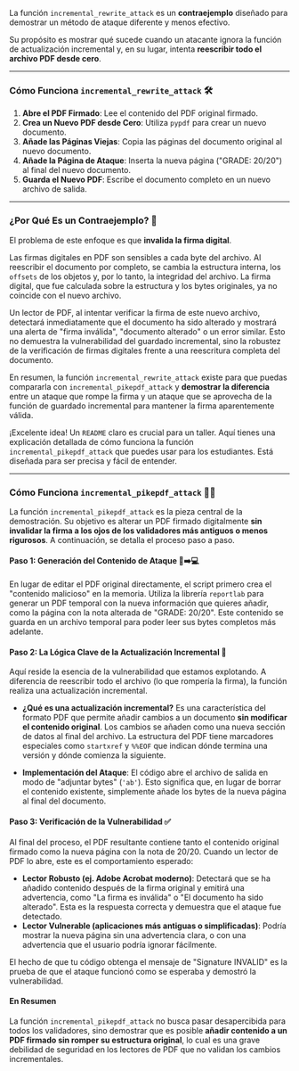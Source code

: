 La función `incremental_rewrite_attack` es un **contraejemplo** diseñado para demostrar un método de ataque diferente y menos efectivo.

Su propósito es mostrar qué sucede cuando un atacante ignora la función de actualización incremental y, en su lugar, intenta **reescribir todo el archivo PDF desde cero**.

---

### **Cómo Funciona `incremental_rewrite_attack` 🛠️**

1.  **Abre el PDF Firmado**: Lee el contenido del PDF original firmado.
2.  **Crea un Nuevo PDF desde Cero**: Utiliza `pypdf` para crear un nuevo documento.
3.  **Añade las Páginas Viejas**: Copia las páginas del documento original al nuevo documento.
4.  **Añade la Página de Ataque**: Inserta la nueva página ("GRADE: 20/20") al final del nuevo documento.
5.  **Guarda el Nuevo PDF**: Escribe el documento completo en un nuevo archivo de salida.

---

### **¿Por Qué Es un Contraejemplo? 🚫**

El problema de este enfoque es que **invalida la firma digital**.

Las firmas digitales en PDF son sensibles a cada byte del archivo. Al reescribir el documento por completo, se cambia la estructura interna, los `offsets` de los objetos y, por lo tanto, la integridad del archivo. La firma digital, que fue calculada sobre la estructura y los bytes originales, ya no coincide con el nuevo archivo.

Un lector de PDF, al intentar verificar la firma de este nuevo archivo, detectará inmediatamente que el documento ha sido alterado y mostrará una alerta de "firma inválida", "documento alterado" o un error similar. Esto no demuestra la vulnerabilidad del guardado incremental, sino la robustez de la verificación de firmas digitales frente a una reescritura completa del documento.

En resumen, la función `incremental_rewrite_attack` existe para que puedas compararla con `incremental_pikepdf_attack` y **demostrar la diferencia** entre un ataque que rompe la firma y un ataque que se aprovecha de la función de guardado incremental para mantener la firma aparentemente válida.

¡Excelente idea! Un `README` claro es crucial para un taller. Aquí tienes una explicación detallada de cómo funciona la función `incremental_pikepdf_attack` que puedes usar para los estudiantes. Está diseñada para ser precisa y fácil de entender.

---

### **Cómo Funciona `incremental_pikepdf_attack` 🕵️‍♂️**

La función `incremental_pikepdf_attack` es la pieza central de la demostración. Su objetivo es alterar un PDF firmado digitalmente **sin invalidar la firma a los ojos de los validadores más antiguos o menos rigurosos**. A continuación, se detalla el proceso paso a paso.

#### **Paso 1: Generación del Contenido de Ataque** 📄➡️💻

En lugar de editar el PDF original directamente, el script primero crea el "contenido malicioso" en la memoria. Utiliza la librería `reportlab` para generar un PDF temporal con la nueva información que quieres añadir, como la página con la nota alterada de "GRADE: 20/20". Este contenido se guarda en un archivo temporal para poder leer sus bytes completos más adelante.

#### **Paso 2: La Lógica Clave de la Actualización Incremental 📁**

Aquí reside la esencia de la vulnerabilidad que estamos explotando. A diferencia de reescribir todo el archivo (lo que rompería la firma), la función realiza una actualización incremental.

* **¿Qué es una actualización incremental?** Es una característica del formato PDF que permite añadir cambios a un documento **sin modificar el contenido original**. Los cambios se añaden como una nueva sección de datos al final del archivo. La estructura del PDF tiene marcadores especiales como `startxref` y `%%EOF` que indican dónde termina una versión y dónde comienza la siguiente.

* **Implementación del Ataque**: El código abre el archivo de salida en modo de "adjuntar bytes" (`'ab'`). Esto significa que, en lugar de borrar el contenido existente, simplemente añade los bytes de la nueva página al final del documento.

#### **Paso 3: Verificación de la Vulnerabilidad** ✅

Al final del proceso, el PDF resultante contiene tanto el contenido original firmado como la nueva página con la nota de 20/20. Cuando un lector de PDF lo abre, este es el comportamiento esperado:

* **Lector Robusto (ej. Adobe Acrobat moderno)**: Detectará que se ha añadido contenido después de la firma original y emitirá una advertencia, como "La firma es inválida" o "El documento ha sido alterado". Esta es la respuesta correcta y demuestra que el ataque fue detectado.
* **Lector Vulnerable (aplicaciones más antiguas o simplificadas)**: Podría mostrar la nueva página sin una advertencia clara, o con una advertencia que el usuario podría ignorar fácilmente.

El hecho de que tu código obtenga el mensaje de "Signature INVALID" es la prueba de que el ataque funcionó como se esperaba y demostró la vulnerabilidad.

#### **En Resumen**

La función `incremental_pikepdf_attack` no busca pasar desapercibida para todos los validadores, sino demostrar que es posible **añadir contenido a un PDF firmado sin romper su estructura original**, lo cual es una grave debilidad de seguridad en los lectores de PDF que no validan los cambios incrementales.